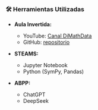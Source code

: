 ### 🛠️ Herramientas Utilizadas

- **Aula Invertida:**
  - YouTube: [Canal DiMathData](enlace)
  - GitHub: [repositorio](enlace)

- **STEAMS:**
  - Jupyter Notebook
  - Python (SymPy, Pandas)

- **ABPP:**
  - ChatGPT
  - DeepSeek